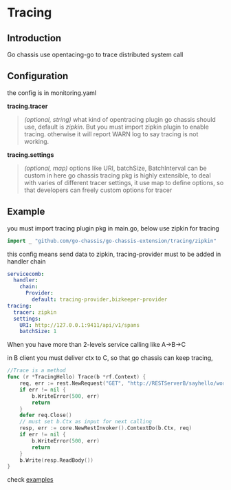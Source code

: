 # Tracing
## Introduction
Go chassis use opentacing-go to trace distributed system call
## Configuration

the config is in monitoring.yaml

**tracing.tracer**

> *(optional, string)*  what kind of opentracing plugin go chassis should use, default is *zipkin*.
But you must import zipkin plugin to enable tracing. otherwise it will report WARN log to say tracing
is not working.

**tracing.settings**

>  *(optional, map)* options like URI, batchSize, BatchInterval can be custom in here
>  go chassis tracing pkg is highly extensible, to deal with varies of different tracer settings, 
it use map to define options, so that developers can freely custom options for tracer


## Example

you must import tracing plugin pkg in main.go, below use zipkin for tracing
```go
import _ "github.com/go-chassis/go-chassis-extension/tracing/zipkin"
```

this config means send data to zipkin, tracing-provider must to be added in handler chain

```yaml
servicecomb:
  handler:
    chain:
      Provider:
        default: tracing-provider,bizkeeper-provider
tracing:
  tracer: zipkin
  settings:
    URI: http://127.0.0.1:9411/api/v1/spans
    batchSize: 1
```


When you have more than 2-levels service calling like A->B->C

in B client you must deliver ctx to C, so that go chassis can keep tracing,

```go
//Trace is a method
func (r *TracingHello) Trace(b *rf.Context) {
	req, err := rest.NewRequest("GET", "http://RESTServerB/sayhello/world")
	if err != nil {
		b.WriteError(500, err)
		return
	}
	defer req.Close()
    // must set b.Ctx as input for next calling
	resp, err := core.NewRestInvoker().ContextDo(b.Ctx, req)
	if err != nil {
		b.WriteError(500, err)
		return
	}
	b.Write(resp.ReadBody())
}
```

check [examples](https://github.com/go-chassis/go-chassis-examples/tree/master/monitoring)